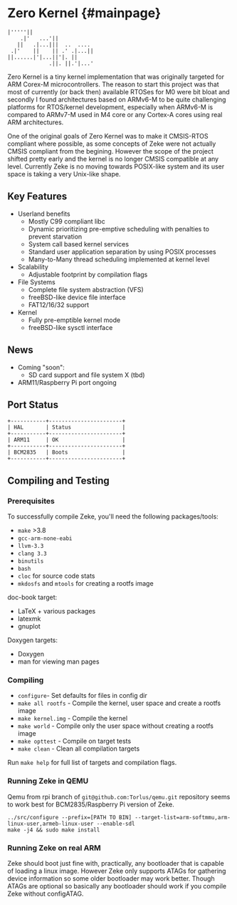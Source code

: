 Zero Kernel    {#mainpage}
===========

    |'''''||
        .|'   ...'||
       ||   .|...|||  ..  .... 
     .|'    ||    || .' .|...|| 
    ||......|'|...||'|. || 
                 .||. ||.'|...'

Zero Kernel is a tiny kernel implementation that was originally targeted for
ARM Corex-M microcontrollers. The reason to start this project was that most of
currently (or back then) available RTOSes for M0 were bit bloat and secondly I
found architectures based on ARMv6-M to be quite challenging platforms for
RTOS/kernel development, especially when ARMv6-M is compared to ARMv7-M used
in M4 core or any Cortex-A cores using real ARM architectures.

One of the original goals of Zero Kernel was to make it CMSIS-RTOS compliant
where possible, as some concepts of Zeke were not actually CMSIS compliant from
the begining. However the scope of the project shifted pretty early and the
kernel is no longer CMSIS compatible at any level. Currently Zeke is no moving
towards POSIX-like system and its user space is taking a very Unix-like shape.

Key Features
------------
- Userland benefits
    - Mostly C99 compliant libc
    - Dynamic prioritizing pre-emptive scheduling with penalties to prevent
      starvation
    - System call based kernel services
    - Standard user application separation by using POSIX processes
    - Many-to-Many thread scheduling implemented at kernel level
- Scalability
    - Adjustable footprint by compilation flags
- File Systems
    - Complete file system abstraction (VFS)
    - freeBSD-like device file interface
    - FAT12/16/32 support
- Kernel
    - Fully pre-emptible kernel mode
    - freeBSD-like sysctl interface

News
----
- Coming "soon":
    - SD card support and file system X (tbd)
- ARM11/Raspberry Pi port ongoing

Port Status
-----------

    +-----------+-----------------------+
    | HAL       | Status                |
    +-----------+-----------------------+
    | ARM11     | OK                    |
    +-----------+-----------------------+
    | BCM2835   | Boots                 |
    +-----------+-----------------------+


Compiling and Testing
---------------------

### Prerequisites

To successfully compile Zeke, you'll need the following packages/tools:

- `make` >3.8
- `gcc-arm-none-eabi`
- `llvm-3.3`
- `clang 3.3`
- `binutils`
- `bash`
- `cloc` for source code stats
- `mkdosfs` and `mtools` for creating a rootfs image

doc-book target:

- LaTeX + various packages
- latexmk
- gnuplot

Doxygen targets:

- Doxygen
- man for viewing man pages

### Compiling

+ `configure`- Set defaults for files in config dir
+ `make all rootfs` - Compile the kernel, user space and create a rootfs image
+ `make kernel.img` - Compile the kernel
+ `make world` - Compile only the user space without creating a rootfs image
+ `make opttest` - Compile on target tests
+ `make clean` - Clean all compilation targets

Run `make help` for full list of targets and compilation flags.

### Running Zeke in QEMU

Qemu from rpi branch of `git@github.com:Torlus/qemu.git` repository seems to work
best for BCM2835/Raspberry Pi version of Zeke.

    ../src/configure --prefix=[PATH TO BIN] --target-list=arm-softmmu,arm-linux-user,armeb-linux-user --enable-sdl
    make -j4 && sudo make install

### Running Zeke on real ARM

Zeke should boot just fine with, practically, any bootloader that is capable of
loading a linux image. However Zeke only supports ATAGs for gathering device
information so some older bootloader may work better. Though ATAGs are optional
so basically any bootloader should work if you compile Zeke without configATAG.

